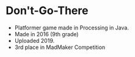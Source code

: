 # Don't-Go-There
- Platformer game made in Processing in Java. 
- Made in 2016 (9th grade)
- Uploaded 2019. 
- 3rd place in MadMaker Competition

